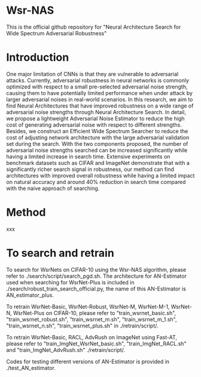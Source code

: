 # Wsr-NAS

This is the official github repository for "Neural Architecture Search for Wide Spectrum Adversarial Robustness"

# Introduction
One major limitation of CNNs is that they are vulnerable to adversarial attacks. Currently, adversarial robustness in neural networks is commonly optimized with respect to a small pre-selected adversarial noise strength, causing them to have potentially limited performance when under attack by larger adversarial noises in real-world scenarios. In this research, we aim to find Neural Architectures that have improved robustness on a wide range of adversarial noise strengths through Neural Architecture Search. In detail, we propose a lightweight Adversarial Noise Estimator to reduce the high cost of generating adversarial noise with respect to different strengths. Besides, we construct an Efficient Wide Spectrum Searcher to reduce the cost of adjusting network architecture with the large adversarial validation set during the search. With the two components proposed, the number of adversarial noise strengths searched can be increased significantly while having a limited increase in search time. Extensive experiments on benchmark datasets such as CIFAR and ImageNet demonstrate that with a significantly richer search signal in robustness, our method can find architectures with improved overall robustness while having a limited impact on natural accuracy and around 40% reduction in search time compared with the naive approach of searching.

# Method
xxx

# To search and retrain

To search for WsrNets on CIFAR-10 using the Wsr-NAS algorithm, please refer to ./search/script/search_pgd.sh. The architecture for AN-Estimator used when searching for WsrNet-Plus is included in ./search/robust_train_search_official.py, the name of this AN-Estimator is AN_estimator_plus.

To retrain WsrNet-Basic, WsrNet-Robust, WsrNet-M, WsrNet-M-1, WsrNet-N, WsrNet-Plus on CIFAR-10, please refer to "train_wsrnet_basic.sh", "train_wsrnet_robust.sh", "train_wsrnet_m.sh", "train_wsrnet_m_1.sh", "train_wsrnet_n.sh", "train_wsrnet_plus.sh" in ./retrain/script/.

To retrain WsrNet-Basic, RACL, AdvRush on ImageNet using Fast-AT, please refer to "train_ImgNet_WsrNet_basic.sh", "train_ImgNet_RACL.sh" and "train_ImgNet_AdvRush.sh" ./retrain/script/.

Codes for testing different versions of AN-Estimator is provided in ./test_AN_estimator.
